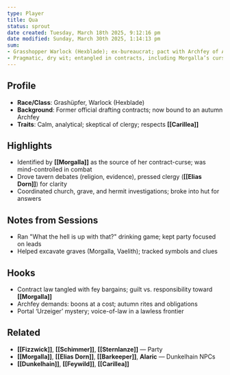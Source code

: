 ```yaml
---
type: Player
title: Qua
status: sprout
date created: Tuesday, March 18th 2025, 9:12:16 pm
date modified: Sunday, March 30th 2025, 1:14:13 pm
sum:
- Grasshopper Warlock (Hexblade); ex-bureaucrat; pact with Archfey of Autumn
- Pragmatic, dry wit; entangled in contracts, including Morgalla’s curse
---
```


## Profile
- **Race/Class**: Grashüpfer, Warlock (Hexblade)
- **Background**: Former official drafting contracts; now bound to an autumn Archfey
- **Traits**: Calm, analytical; skeptical of clergy; respects **[[Carillea]]**

## Highlights
- Identified by **[[Morgalla]]** as the source of her contract-curse; was mind-controlled in combat
- Drove tavern debates (religion, evidence), pressed clergy (**[[Elias Dorn]]**) for clarity
- Coordinated church, grave, and hermit investigations; broke into hut for answers

## Notes from Sessions
- Ran "What the hell is up with that?" drinking game; kept party focused on leads
- Helped excavate graves (Morgalla, Vaelith); tracked symbols and clues

## Hooks
- Contract law tangled with fey bargains; guilt vs. responsibility toward **[[Morgalla]]**
- Archfey demands: boons at a cost; autumn rites and obligations
- Portal ‘Urzeiger’ mystery; voice-of-law in a lawless frontier

## Related
- **[[Fizzwick]]**, **[[Schimmer]]**, **[[Sternlanze]]** — Party
- **[[Morgalla]]**, **[[Elias Dorn]]**, **[[Barkeeper]]**, **Alaric** — Dunkelhain NPCs
- **[[Dunkelhain]]**, **[[Feywild]]**, **[[Carillea]]**
